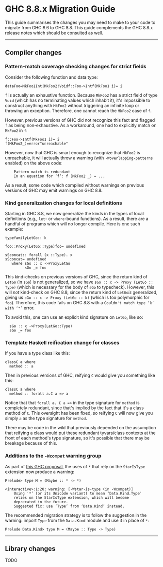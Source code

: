 # GHC 8.8.x Migration Guide


This guide summarises the changes you may need to make to your code to migrate from GHC 8.6 to GHC 8.8. This guide complements the GHC 8.8.x release notes which should be consulted as well.

---

## Compiler changes

### Pattern-match coverage checking changes for strict fields


Consider the following function and data type:

```
dataFoo=MkFoo1Int|MkFoo2!Voidf::Foo->Intf(MkFoo1 i)= i
```

`f` is actually an exhaustive function. Because `MkFoo2` has a strict field of type `Void` (which has no terminating values which inhabit it), it's impossible to construct anything with `MkFoo2` without triggering an infinite loop or throwing an exception. Therefore, one cannot reach the `MkFoo2` case of `f`.


However, previous versions of GHC did not recognize this fact and flagged `f` as being non-exhaustive. As a workaround, one had to explicitly match on `MkFoo2` in `f`:

```
f::Foo->Intf(MkFoo1 i)= i
f(MkFoo2_)=error"unreachable"
```


However, now that GHC is smart enough to recognize that `MkFoo2` is unreachable, it will actually throw a warning (with `-Woverlapping-patterns` enabled) on the above code:

```wiki
    Pattern match is redundant
    In an equation for ‘f’: f (MkFoo2 _) = ...
```


As a result, some code which compiled without warnings on previous versions of GHC may emit warnings on GHC 8.8.

### Kind generalization changes for local definitions


Starting in GHC 8.8, we now generalize the kinds in the types of local definitions (e.g., `let`- or `where`-bound functions). As a result, there are a handful of programs which will no longer compile. Here is one such example:

```
typefamilyLetGo:: k

foo::Proxy(LetGo::Type)foo= undefined

sSconcat:: forall (x ::Type). x
sSconcat= undefined
   where sGo :: x ->ProxyLetGo
         sGo _= foo
```


This kind-checks on previous versions of GHC, since the return kind of `LetGo` (in `sGo`) is not generalized, so we have `sGo :: x -> Proxy (LetGo :: Type)` (which is necessary for the body of `sGo` to typecheck). However, this will *not* kind-check on GHC 8.8, since the return kind of `LetGo`*is* generalized, giving us `sGo :: x -> Proxy (LetGo :: k)` (which is too polymorphic for `foo`). Therefore, this code fails on GHC 8.8 with a `Couldn't match type ‘k’ with ‘*’` error.


To avoid this, one can use an explicit kind signature on `LetGo`, like so:

```
  sGo :: x ->Proxy(LetGo::Type)
  sGo _= foo
```

### Template Haskell reification change for classes


If you have a type class like this:

```
classC a where
  method :: a
```


Then in previous versions of GHC, reifying `C` would give you something like this:

```
classC a where
  method :: forall a.C a => a
```


Notice that that `forall a. C a =>` in the type signature for `method` is completely redundant, since that's implied by the fact that it's a class method of `C`. This oversight has been fixed, so reifying `C` will now give you simply `a` as the type signature for `method`.


There may be code in the wild that previously depended on the assumption that reifying a class would put these redundant tyvars/class contexts at the front of each method's type signature, so it's possible that there may be breakage because of this.

### Additions to the `-Wcompat` warning group


As part of [ this GHC proposal](https://github.com/ghc-proposals/ghc-proposals/blob/master/proposals/0030-remove-star-kind.rst), the uses of `*` that rely on the `StarIsType` extension now produce a warning:

```wiki
Prelude> type M = (Maybe :: * -> *)

<interactive>:1:20: warning: [-Wstar-is-type (in -Wcompat)]
    Using ‘*’ (or its Unicode variant) to mean ‘Data.Kind.Type’
    relies on the StarIsType extension, which will become
    deprecated in the future.
    Suggested fix: use ‘Type’ from ‘Data.Kind’ instead.
```


The recommended migration strategy is to follow the suggestion in the warning: import `Type` from the `Data.Kind` module and use it in place of `*`:

```wiki
Prelude Data.Kind> type M = (Maybe :: Type -> Type)
```

---

## Library changes

TODO
